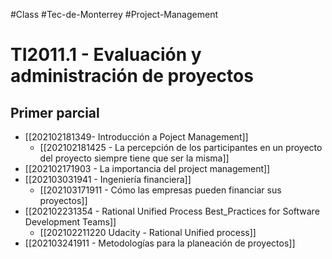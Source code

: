#Class #Tec-de-Monterrey #Project-Management 
# TI2011.1 - Evaluación y administración de proyectos
## Primer parcial
- [[202102181349- Introducción a Poject Management]]
	- [[202102181425 - La percepción de los participantes en un proyecto del proyecto siempre tiene que ser la misma]]
- [[202102171903 - La importancia del project management]]
- [[202103031941 - Ingeniería financiera]]
	- [[202103171911 - Cómo las empresas pueden financiar sus proyectos]]
- [[202102231354 - Rational Unified Process Best_Practices for Software Development Teams]]
	- [[202102211220 Udacity - Rational Unified process]]
- [[202103241911 - Metodologías para la planeación de proyectos]]
 